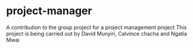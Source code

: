 # project-manager
A contribution to the group project for a project management project
This project is being carried out by David Munyiri, Calvince chacha and Ngatia Mwai
